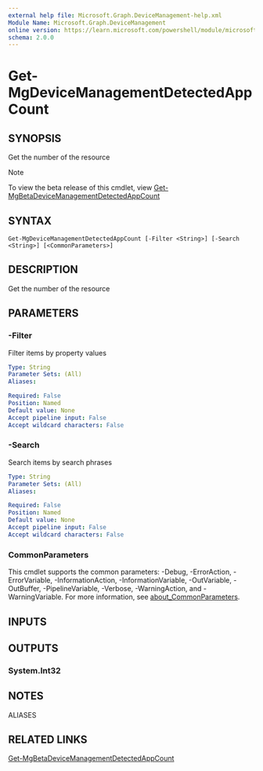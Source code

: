 ```yaml
---
external help file: Microsoft.Graph.DeviceManagement-help.xml
Module Name: Microsoft.Graph.DeviceManagement
online version: https://learn.microsoft.com/powershell/module/microsoft.graph.devicemanagement/get-mgdevicemanagementdetectedappcount
schema: 2.0.0
---
```


# Get-MgDeviceManagementDetectedAppCount

## SYNOPSIS
Get the number of the resource

> [!NOTE]
> To view the beta release of this cmdlet, view [Get-MgBetaDeviceManagementDetectedAppCount](/powershell/module/Microsoft.Graph.Beta.DeviceManagement/Get-MgDeviceManagementDetectedAppCount?view=graph-powershell-beta)

## SYNTAX

```
Get-MgDeviceManagementDetectedAppCount [-Filter <String>] [-Search <String>] [<CommonParameters>]
```

## DESCRIPTION
Get the number of the resource

## PARAMETERS

### -Filter
Filter items by property values

```yaml
Type: String
Parameter Sets: (All)
Aliases:

Required: False
Position: Named
Default value: None
Accept pipeline input: False
Accept wildcard characters: False
```

### -Search
Search items by search phrases

```yaml
Type: String
Parameter Sets: (All)
Aliases:

Required: False
Position: Named
Default value: None
Accept pipeline input: False
Accept wildcard characters: False
```

### CommonParameters
This cmdlet supports the common parameters: -Debug, -ErrorAction, -ErrorVariable, -InformationAction, -InformationVariable, -OutVariable, -OutBuffer, -PipelineVariable, -Verbose, -WarningAction, and -WarningVariable. For more information, see [about_CommonParameters](http://go.microsoft.com/fwlink/?LinkID=113216).

## INPUTS

## OUTPUTS

### System.Int32
## NOTES

ALIASES

## RELATED LINKS
[Get-MgBetaDeviceManagementDetectedAppCount](/powershell/module/Microsoft.Graph.Beta.DeviceManagement/Get-MgDeviceManagementDetectedAppCount?view=graph-powershell-beta)

